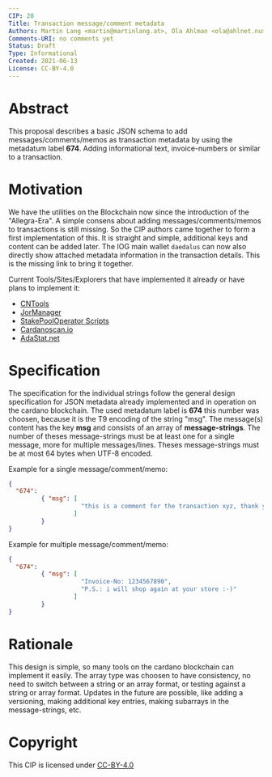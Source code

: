 ```yaml
---
CIP: 20
Title: Transaction message/comment metadata
Authors: Martin Lang <martin@martinlang.at>, Ola Ahlman <ola@ahlnet.nu>, Andrew Westberg <andrewwestberg@gmail.com>
Comments-URI: no comments yet
Status: Draft
Type: Informational
Created: 2021-06-13
License: CC-BY-4.0
---
```


# Abstract

This proposal describes a basic JSON schema to add messages/comments/memos as transaction metadata by using the metadatum label **674**.
Adding informational text, invoice-numbers or similar to a transaction.

# Motivation

We have the utilities on the Blockchain now since the introduction of the "Allegra-Era". A simple consens about adding messages/comments/memos to transactions is still missing.
So the CIP authors came together to form a first implementation of this. It is straight and simple, additional keys and content can be added later.
The IOG main wallet `daedalus` can now also directly show attached metadata information in the transaction details. This is the missing link to bring it together.

Current Tools/Sites/Explorers that have implemented it already or have plans to implement it:
* [CNTools](https://cardano-community.github.io/guild-operators/#/Scripts/cntools)
* [JorManager](https://bitbucket.org/muamw10/jormanager/)
* [StakePoolOperator Scripts](https://github.com/gitmachtl/scripts)
* [Cardanoscan.io](https://cardanoscan.io)
* [AdaStat.net](https://adastat.net)

# Specification

The specification for the individual strings follow the general design specification for JSON metadata already implemented and in operation on the cardano blockchain.
The used metadatum label is **674** this number was choosen, because it is the T9 encoding of the string "msg".
The message(s) content has the key **msg** and consists of an array of **message-strings**. 
The number of theses message-strings must be at least one for a single message, more for multiple messages/lines. Theses message-strings must be at most 64 bytes when UTF-8 encoded.

Example for a single message/comment/memo:
``` json
{ 
  "674":
         { "msg": [ 
                    "this is a comment for the transaction xyz, thank you very much!"
                  ]
         }
}
```

Example for multiple message/comment/memo:
``` json
{ 
  "674":
         { "msg": [ 
                    "Invoice-No: 1234567890",
                    "P.S.: i will shop again at your store :-)"
                  ]
         }
}
```

# Rationale

This design is simple, so many tools on the cardano blockchain can implement it easily. The array type was choosen to have consistency, no need to switch between a string or
an array format, or testing against a string or array format. Updates in the future are possible, like adding a versioning, making additional key entries, making subarrays in
the message-strings, etc.

# Copyright

This CIP is licensed under [CC-BY-4.0](https://creativecommons.org/licenses/by/4.0/legalcode)
